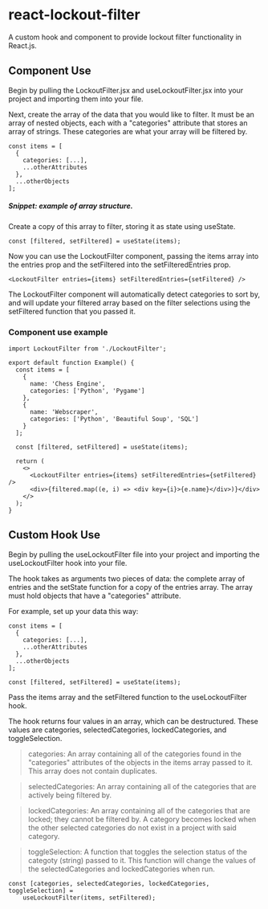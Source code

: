 # react-lockout-filter
A custom hook and component to provide lockout filter functionality in React.js.

## Component Use
Begin by pulling the LockoutFilter.jsx and useLockoutFilter.jsx into your project and importing them into your file.

Next, create the array of the data that you would like to filter. It must be an array of nested objects, each with a "categories" attribute that stores an array of strings. These categories are what your array will be filtered by.

```
const items = [
  {
    categories: [...],
    ...otherAttributes
  },
  ...otherObjects
];
```
##### Snippet: example of array structure.

Create a copy of this array to filter, storing it as state using useState.

```
const [filtered, setFiltered] = useState(items);
```

Now you can use the LockoutFilter component, passing the items array into the entries prop and the setFiltered into the setFilteredEntries prop.

```
<LockoutFilter entries={items} setFilteredEntries={setFiltered} />
```

The LockoutFilter component will automatically detect categories to sort by, and will update your filtered array based on the filter selections using the setFiltered function that you passed it.

### Component use example
```
import LockoutFilter from './LockoutFilter';

export default function Example() {
  const items = [
    {
      name: 'Chess Engine',
      categories: ['Python', 'Pygame']
    },
    {
      name: 'Webscraper',
      categories: ['Python', 'Beautiful Soup', 'SQL']
    }
  ];

  const [filtered, setFiltered] = useState(items);

  return (
    <>
      <LockoutFilter entries={items} setFilteredEntries={setFiltered} />
      <div>{filtered.map((e, i) => <div key={i}>{e.name}</div>)}</div>
    </>
  );
}
```

## Custom Hook Use
Begin by pulling the useLockoutFilter file into your project and importing the useLockoutFilter hook into your file.

The hook takes as arguments two pieces of data: the complete array of entries and the setState function for a copy of the entries array. The array must hold objects that have a "categories" attribute.

For example, set up your data this way:

```
const items = [
  {
    categories: [...],
    ...otherAttributes
  },
  ...otherObjects
];

const [filtered, setFiltered] = useState(items);
```

Pass the items array and the setFiltered function to the useLockoutFilter hook.

The hook returns four values in an array, which can be destructured. These values are categories, selectedCategories, lockedCategories, and toggleSelection.

> categories: An array containing all of the categories found in the "categories" attributes of the objects in the items array passed to it. This array does not contain duplicates.

> selectedCategories: An array containing all of the categories that are actively being filtered by.

> lockedCategories: An array containing all of the categories that are locked; they cannot be filtered by. A category becomes locked when the other selected categories do not exist in a project with said category.

> toggleSelection: A function that toggles the selection status of the categoty (string) passed to it. This function will change the values of the selectedCategories and lockedCategories when run.

```
const [categories, selectedCategories, lockedCategories, toggleSelection] =
    useLockoutFilter(items, setFiltered);
```
